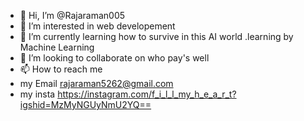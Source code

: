 - 👋 Hi, I’m @Rajaraman005
- 👀 I’m interested in web developement
- 🌱 I’m currently learning  how to survive in this AI world .learning by Machine Learning
- 💞️ I’m looking to collaborate on who pay's well
- 📫 How to reach me
- my Email rajaraman5262@gmail.com
- my insta https://instagram.com/f_i_l_l_my_h_e_a_r_t?igshid=MzMyNGUyNmU2YQ==

<!---
Rajaraman005/Rajaraman005 is a ✨ special ✨ repository because its `README.md` (this file) appears on your GitHub profile.
You can click the Preview link to take a look at your changes.
--->
